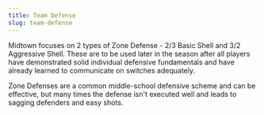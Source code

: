 ```yaml
---
title: Team Defense
slug: team-defense
---
```

Midtown focuses on 2 types of Zone Defense - 2/3 Basic Shell and 3/2 Aggressive Shell.  These are to be used later in the season after all players have demonstrated solid individual defensive fundamentals and have already learned to communicate on switches adequately.

Zone Defenses are a common middle-school defensive scheme and can be effective, but many times the defense isn't executed well and leads to sagging defenders and easy shots.